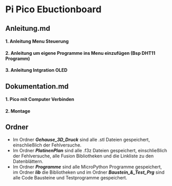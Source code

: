 # Pi Pico Ebuctionboard
## Anleitung.md
#### 1. Anleitung Menu Steuerung  
#### 2. Anleitung um eigene Programme ins Menu einzufügen (Bsp DHT11 Programm)
#### 3. Anleitung Intgration OLED

## Dokumentation.md
#### 1. Pico mit Computer Verbinden
#### 2. Montage

## Ordner

- Im Ordner ***Gehause_3D_Druck*** sind alle .stl Dateien gespeichert, einschließlich der Fehlversuche.
- Im Ordner ***PlatinenPlan*** sind alle .f3z Dateien gespeichert, einschließlich der Fehlversuche, alle Fusion Bibliotheken und die Linkliste zu den Datenblättern.
- Im Ordner ***Programme*** sind alle MicroPython Programme gespeichert, im Ordner ***lib*** die Bibliotheken und im Ordner ***Baustein_&_Test_Prg*** sind alle Code Bausteine und Testprogramme gespeichert. 
